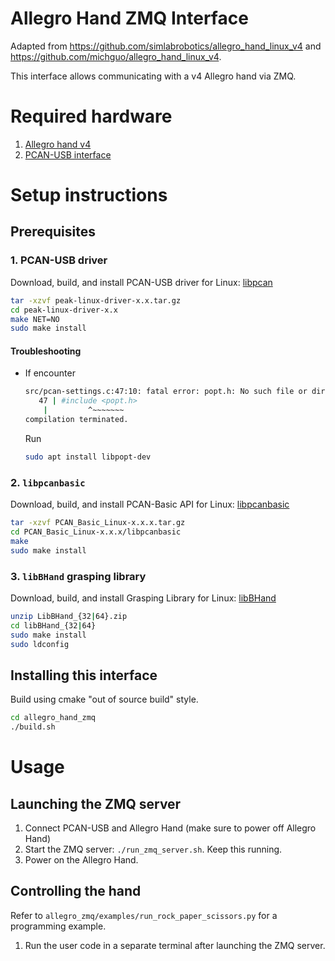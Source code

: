 # Allegro Hand ZMQ Interface
Adapted from https://github.com/simlabrobotics/allegro_hand_linux_v4 and https://github.com/michguo/allegro_hand_linux_v4.

This interface allows communicating with a v4 Allegro hand via ZMQ.

# Required hardware
1. [Allegro hand v4](http://wiki.wonikrobotics.com/AllegroHandWiki/index.php/Allegro_Hand_v4.0)
2. [PCAN-USB interface](https://www.peak-system.com/PCAN-USB.199.0.html?&L=1)

# Setup instructions
## Prerequisites
### 1. PCAN-USB driver
Download, build, and install PCAN-USB driver for Linux: [libpcan](https://www.peak-system.com/fileadmin/media/linux/can-version-history.php)
```bash
tar -xzvf peak-linux-driver-x.x.tar.gz
cd peak-linux-driver-x.x
make NET=NO
sudo make install
```
#### Troubleshooting
* If encounter 
  ```bash
  src/pcan-settings.c:47:10: fatal error: popt.h: No such file or directory
     47 | #include <popt.h>
      |      	^~~~~~~~
  compilation terminated.
  ```
  Run
  ```bash
  sudo apt install libpopt-dev
  ```

### 2. `libpcanbasic`
Download, build, and install PCAN-Basic API for Linux: [libpcanbasic](https://www.peak-system.com/PCAN-Basic-Linux.433.0.html)
```bash
tar -xzvf PCAN_Basic_Linux-x.x.x.tar.gz
cd PCAN_Basic_Linux-x.x.x/libpcanbasic
make
sudo make install
```

### 3. `libBHand` grasping library
Download, build, and install Grasping Library for Linux: [libBHand](https://www.allegrohand.com/v4-main/grasping-library-for-linux)
```bash
unzip LibBHand_{32|64}.zip
cd libBHand_{32|64}
sudo make install
sudo ldconfig
```


## Installing this interface
Build using cmake "out of source build" style.
```bash
cd allegro_hand_zmq
./build.sh
```

# Usage
## Launching the ZMQ server
1. Connect PCAN-USB and Allegro Hand (make sure to power off Allegro Hand)
1. Start the ZMQ server: `./run_zmq_server.sh`. Keep this running.
1. Power on the Allegro Hand.

## Controlling the hand
Refer to `allegro_zmq/examples/run_rock_paper_scissors.py` for a programming example.
1. Run the user code in a separate terminal after launching the ZMQ server.